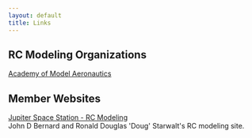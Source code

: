 ```yaml
---
layout: default
title: Links
---
```

## RC Modeling Organizations

[Academy of Model Aeronautics](http://www.modelaircraft.org/)

## Member Websites

[Jupiter Space Station - RC Modeling](http://www.jupiterspacestation.org/rcmodeling/)  
John D Bernard and Ronald Douglas 'Doug' Starwalt's RC modeling site.
